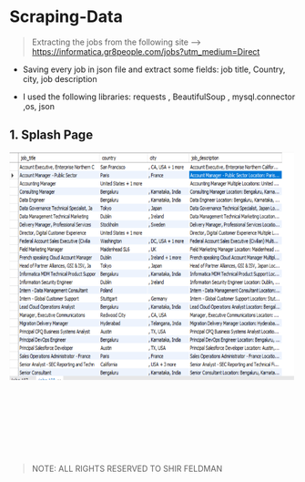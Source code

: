 # Scraping-Data 

> Extracting the jobs from the following site --> https://informatica.gr8people.com/jobs?utm_medium=Direct
* Saving every job in json file and extract some fields: job title, Country, city,  job description 

* I used the following libraries: requests , BeautifulSoup   , mysql.connector ,os, json


## **1. Splash Page**

<img  src="Example.PNG"  width="500" height="400" title="table_example" />

<br><br>



<br><br><br><br>

> NOTE: ALL RIGHTS RESERVED TO SHIR FELDMAN 


